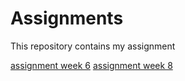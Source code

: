 # Assignments
This repository contains my assignment

[assignment week 6](https://github.com/Wisseol/Assignments/blob/master/assignment4%20NEW.ipynb)
[assignment week 8](https://github.com/Wisseol/Assignments/blob/master/assignment5.ipynb)
